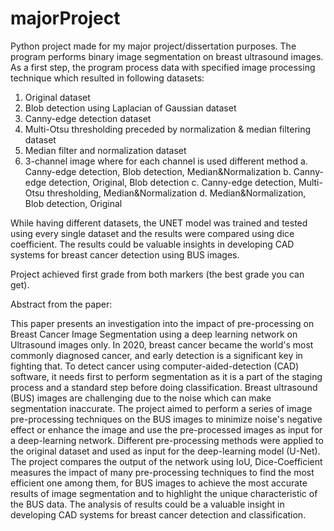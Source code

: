 # majorProject
 
Python project made for my major project/dissertation purposes. The program performs binary image segmentation on breast ultrasound images.
As a first step, the program process data with specified image processing technique which resulted in following datasets:
1. Original dataset
2. Blob detection using Laplacian of Gaussian dataset
3. Canny-edge detection dataset
4. Multi-Otsu thresholding preceded by normalization & median filtering dataset
5. Median filter and normalization dataset
6. 3-channel image where for each channel is used different method
 a. Canny-edge detection, Blob detection, Median&Normalization
 b. Canny-edge detection, Original, Blob detection
 c. Canny-edge detection, Multi-Otsu thresholding, Median&Normalization
 d. Median&Normalization, Blob detection, Original

While having different datasets, the UNET model was trained and tested using every single dataset and the results were
compared using dice coefficient. The results could be valuable insights in developing CAD systems for breast cancer detection using BUS images.

Project achieved first grade from both markers (the best grade you can get).

Abstract from the paper:

This paper presents an investigation into the impact of pre-processing on Breast Cancer
Image Segmentation using a deep learning network on Ultrasound images only. In 2020,
breast cancer became the world's most commonly diagnosed cancer, and early detection is
a significant key in fighting that. To detect cancer using computer-aided-detection (CAD)
software, it needs first to perform segmentation as it is a part of the staging process and a
standard step before doing classification. Breast ultrasound (BUS) images are challenging
due to the noise which can make segmentation inaccurate. The project aimed to perform a
series of image pre-processing techniques on the BUS images to minimize noise's negative
effect or enhance the image and use the pre-processed images as input for a deep-learning
network. Different pre-processing methods were applied to the original dataset and used as
input for the deep-learning model (U-Net). The project compares the output of the network
using IoU, Dice-Coefficient measures the impact of many pre-processing techniques to find
the most efficient one among them, for BUS images to achieve the most accurate results of
image segmentation and to highlight the unique characteristic of the BUS data. The analysis
of results could be a valuable insight in developing CAD systems for breast cancer detection
and classification. 
